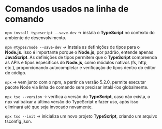 # Comandos usados na linha de comando

`npm install typescript --save-dev` -> instala o **TypeScript** no contexto do ambiente de desenvolvimento.

`npm @types/node --save-dev` -> Instala as definições de tipos para o **Node.js**. Isso é importante porque o **Node.js**, por padrão, entende apenas **JavaScript**. As definições de tipos permitem que o **TypeScript** compreenda as APIs e tipos específicos do **Node.js**, como módulos nativos (fs, http, etc.), proporcionando autocompletar e verificação de tipos dentro do editor de código.

`npx` -> vem junto com o npm, a partir da versão 5.2.0, permite executar pacote Node via linha de comando sem precisar intalá-los globalmente.

`npx tsc --version` -> verifica a versão do **TypeScript**, caso não exista, o npx vai baixar a última versão do TypeScript e fazer uso, após isso eliminará até que seja invocado novamente.

`npx tsc --init` -> inicializa um novo projeto **TypeScript**, criando um arquivo tsconfig.json.